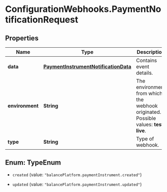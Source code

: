 # ConfigurationWebhooks.PaymentNotificationRequest

## Properties

Name | Type | Description | Notes
------------ | ------------- | ------------- | -------------
**data** | [**PaymentInstrumentNotificationData**](PaymentInstrumentNotificationData.md) | Contains event details. | 
**environment** | **String** | The environment from which the webhook originated.  Possible values: **test**, **live**. | 
**type** | **String** | Type of webhook. | 



## Enum: TypeEnum


* `created` (value: `"balancePlatform.paymentInstrument.created"`)

* `updated` (value: `"balancePlatform.paymentInstrument.updated"`)




